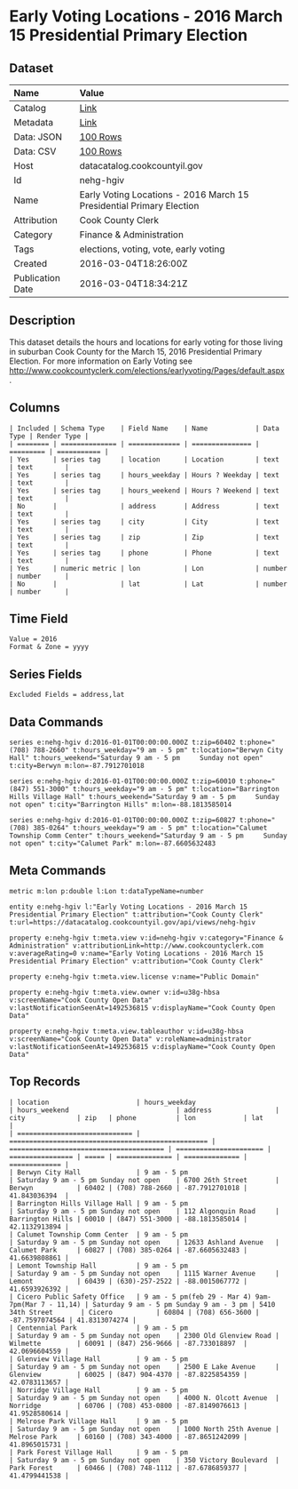 # Early Voting Locations - 2016 March 15 Presidential Primary Election

## Dataset

| Name | Value |
| :--- | :---- |
| Catalog | [Link](https://catalog.data.gov/dataset/early-voting-locations-2016-march-15-presidential-primary-election) |
| Metadata | [Link](https://datacatalog.cookcountyil.gov/api/views/nehg-hgiv) |
| Data: JSON | [100 Rows](https://datacatalog.cookcountyil.gov/api/views/nehg-hgiv/rows.json?max_rows=100) |
| Data: CSV | [100 Rows](https://datacatalog.cookcountyil.gov/api/views/nehg-hgiv/rows.csv?max_rows=100) |
| Host | datacatalog.cookcountyil.gov |
| Id | nehg-hgiv |
| Name | Early Voting Locations - 2016 March 15 Presidential Primary Election |
| Attribution | Cook County Clerk |
| Category | Finance & Administration |
| Tags | elections, voting, vote, early voting |
| Created | 2016-03-04T18:26:00Z |
| Publication Date | 2016-03-04T18:34:21Z |

## Description

This dataset details the hours and locations for early voting for those living in suburban Cook County for the March 15, 2016 Presidential Primary Election. For more information on Early Voting see http://www.cookcountyclerk.com/elections/earlyvoting/Pages/default.aspx .

## Columns

```ls
| Included | Schema Type    | Field Name    | Name            | Data Type | Render Type |
| ======== | ============== | ============= | =============== | ========= | =========== |
| Yes      | series tag     | location      | Location        | text      | text        |
| Yes      | series tag     | hours_weekday | Hours ? Weekday | text      | text        |
| Yes      | series tag     | hours_weekend | Hours ? Weekend | text      | text        |
| No       |                | address       | Address         | text      | text        |
| Yes      | series tag     | city          | City            | text      | text        |
| Yes      | series tag     | zip           | Zip             | text      | text        |
| Yes      | series tag     | phone         | Phone           | text      | text        |
| Yes      | numeric metric | lon           | Lon             | number    | number      |
| No       |                | lat           | Lat             | number    | number      |
```

## Time Field

```ls
Value = 2016
Format & Zone = yyyy
```

## Series Fields

```ls
Excluded Fields = address,lat
```

## Data Commands

```ls
series e:nehg-hgiv d:2016-01-01T00:00:00.000Z t:zip=60402 t:phone="(708) 788-2660" t:hours_weekday="9 am - 5 pm" t:location="Berwyn City Hall" t:hours_weekend="Saturday 9 am - 5 pm     Sunday not open" t:city=Berwyn m:lon=-87.7912701018

series e:nehg-hgiv d:2016-01-01T00:00:00.000Z t:zip=60010 t:phone="(847) 551-3000" t:hours_weekday="9 am - 5 pm" t:location="Barrington Hills Village Hall" t:hours_weekend="Saturday 9 am - 5 pm     Sunday not open" t:city="Barrington Hills" m:lon=-88.1813585014

series e:nehg-hgiv d:2016-01-01T00:00:00.000Z t:zip=60827 t:phone="(708) 385-0264" t:hours_weekday="9 am - 5 pm" t:location="Calumet Township Comm Center" t:hours_weekend="Saturday 9 am - 5 pm     Sunday not open" t:city="Calumet Park" m:lon=-87.6605632483
```

## Meta Commands

```ls
metric m:lon p:double l:Lon t:dataTypeName=number

entity e:nehg-hgiv l:"Early Voting Locations - 2016 March 15 Presidential Primary Election" t:attribution="Cook County Clerk" t:url=https://datacatalog.cookcountyil.gov/api/views/nehg-hgiv

property e:nehg-hgiv t:meta.view v:id=nehg-hgiv v:category="Finance & Administration" v:attributionLink=http://www.cookcountyclerk.com v:averageRating=0 v:name="Early Voting Locations - 2016 March 15 Presidential Primary Election" v:attribution="Cook County Clerk"

property e:nehg-hgiv t:meta.view.license v:name="Public Domain"

property e:nehg-hgiv t:meta.view.owner v:id=u38g-hbsa v:screenName="Cook County Open Data" v:lastNotificationSeenAt=1492536815 v:displayName="Cook County Open Data"

property e:nehg-hgiv t:meta.view.tableauthor v:id=u38g-hbsa v:screenName="Cook County Open Data" v:roleName=administrator v:lastNotificationSeenAt=1492536815 v:displayName="Cook County Open Data"
```

## Top Records

```ls
| location                      | hours_weekday                                      | hours_weekend                           | address                | city             | zip   | phone          | lon            | lat           | 
| ============================= | ================================================== | ======================================= | ====================== | ================ | ===== | ============== | ============== | ============= | 
| Berwyn City Hall              | 9 am - 5 pm                                        | Saturday 9 am - 5 pm Sunday not open    | 6700 26th Street       | Berwyn           | 60402 | (708) 788-2660 | -87.7912701018 | 41.843036394  | 
| Barrington Hills Village Hall | 9 am - 5 pm                                        | Saturday 9 am - 5 pm Sunday not open    | 112 Algonquin Road     | Barrington Hills | 60010 | (847) 551-3000 | -88.1813585014 | 42.1132913894 | 
| Calumet Township Comm Center  | 9 am - 5 pm                                        | Saturday 9 am - 5 pm Sunday not open    | 12633 Ashland Avenue   | Calumet Park     | 60827 | (708) 385-0264 | -87.6605632483 | 41.6639808861 | 
| Lemont Township Hall          | 9 am - 5 pm                                        | Saturday 9 am - 5 pm Sunday not open    | 1115 Warner Avenue     | Lemont           | 60439 | (630)-257-2522 | -88.0015067772 | 41.6593926392 | 
| Cicero Public Safety Office   | 9 am - 5 pm(feb 29 - Mar 4) 9am-7pm(Mar 7 - 11,14) | Saturday 9 am - 5 pm Sunday 9 am - 3 pm | 5410 34th Street       | Cicero           | 60804 | (708) 656-3600 | -87.7597074564 | 41.8313074274 | 
| Centennial Park               | 9 am - 5 pm                                        | Saturday 9 am - 5 pm Sunday not open    | 2300 Old Glenview Road | Wilmette         | 60091 | (847) 256-9666 | -87.733018897  | 42.0696604559 | 
| Glenview Village Hall         | 9 am - 5 pm                                        | Saturday 9 am - 5 pm Sunday not open    | 2500 E Lake Avenue     | Glenview         | 60025 | (847) 904-4370 | -87.8225854359 | 42.0783113657 | 
| Norridge Village Hall         | 9 am - 5 pm                                        | Saturday 9 am - 5 pm Sunday not open    | 4000 N. Olcott Avenue  | Norridge         | 60706 | (708) 453-0800 | -87.8149076613 | 41.9528580614 | 
| Melrose Park Village Hall     | 9 am - 5 pm                                        | Saturday 9 am - 5 pm Sunday not open    | 1000 North 25th Avenue | Melrose Park     | 60160 | (708) 343-4000 | -87.8651242099 | 41.8965015731 | 
| Park Forest Village Hall      | 9 am - 5 pm                                        | Saturday 9 am - 5 pm Sunday not open    | 350 Victory Boulevard  | Park Forest      | 60466 | (708) 748-1112 | -87.6786859377 | 41.4799441538 | 
```
